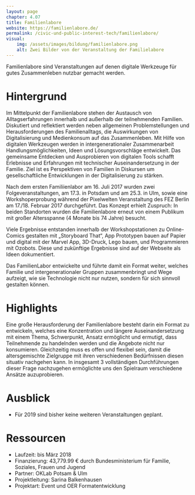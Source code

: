 ```yaml
---
layout: page
chapter: 4.07
title: Familienlabore
website: https://familienlabore.de/
permalink: /civic-und-public-interest-tech/familienlabore/
visual:
    img: /assets/images/bildung/familienlabore.png
    alt: Zwei Bilder von der Veranstaltung der Familielabore
---
```


Familienlabore sind Veranstaltungen auf denen digitale Werkzeuge für gutes Zusammenleben nutzbar gemacht werden.

# Hintergrund

Im Mittelpunkt der Familienlabore stehen der Austausch von Alltagserfahrungen innerhalb und außerhalb der teilnehmenden Familien. Diskutiert und reflektiert werden neben allgemeinen Problemstellungen und Herausforderungen des Familienalltags, die Auswirkungen von Digitalisierung und Medienkonsum auf das Zusammenleben.  Mit Hilfe von digitalen Werkzeugen werden in intergenerationaler Zusammenarbeit Handlungsmöglichkeiten, Ideen und Lösungsvorschläge entwickelt. Das gemeinsame Entdecken und Ausprobieren von digitalen Tools schafft Erlebnisse und Erfahrungen mit technischer Auseinandersetzung in der Familie. Ziel ist es Perspektiven von Familien in Diskursen um gesellschaftliche Entwicklungen in der Digitalisierung zu stärken.

Nach dem ersten Familiienlabor am 16. Juli 2017 wurden zwei Folgeveranstaltungen, am 17.3. in Potsdam und am 25.3. in Ulm, sowie eine Workshoperprobung während der Pixelwelten Veranstaltung des FEZ Berlin am 17./18. Februar 2017 durchgeführt.
Das Konzept erhielt Zuspruch: In beiden Standorten wurden die Familienlabore erneut von einem Publikum mit großer Altersspanne (4 Monate bis 74 Jahre) besucht.

Viele Ergebnisse entstanden innerhalb der Workshopstationen zu Online-Comics gestalten mit „Storyboard That“, App Prototypen bauen auf Papier und digital mit der Marvel App, 3D-Druck, Lego bauen, und Programmieren mit Ozobots. Diese und zukünftige Ergebnisse sind auf der Webseite als Ideen dokumentiert.

Das FamilienLabor entwickelte und führte damit ein Format weiter, welches Familie und intergenerationaler Gruppen zusammenbringt und Wege aufzeigt, wie sie Technologie nicht nur nutzen, sondern für sich sinnvoll gestalten können.


# Highlights

Eine große Herausforderung der Familienlabore besteht darin ein Format zu entwickeln, welches eine Konzentration und längere Auseinandersetzung mit einem Thema, Schwerpunkt, Ansatz ermöglicht und ermutigt, dass Teilnehmende zu handelnden werden und die Angebote nicht nur konsumieren. Gleichzeitig muss es offen und flexibel sein, damit die altersgemischte Zielgruppe mit ihren verschiedenen Bedürfnissen diesen situativ nachgehen kann. In insgesamt 3 vollständigen Durchführungen dieser Frage nachzugehen ermöglichte uns den Spielraum verschiedene Ansätze auzuprobieren.

# Ausblick

* Für 2019 sind bisher keine weiteren Veranstaltungen geplant.


# Ressourcen

* Laufzeit: bis März 2018
* Finanzierung: 43,779.99 € durch Bundesministerium für Familie, Soziales, Frauen und Jugend 
* Partner: OKLab Potsam & Ulm
* Projektleitung: Sarina Balkenhausen
* Projektart: Event und OER Formatentwicklung